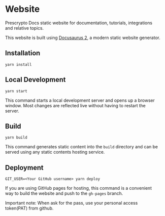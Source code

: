 # Website

Prescrypto Docs static website for documentation, tutorials, integrations and relative topics.

This website is built using [Docusaurus 2](https://docusaurus.io/), a modern static website generator.

## Installation

```console
yarn install
```

## Local Development

```console
yarn start
```

This command starts a local development server and opens up a browser window. Most changes are reflected live without having to restart the server.

## Build

```console
yarn build
```

This command generates static content into the `build` directory and can be served using any static contents hosting service.

## Deployment

```console
GIT_USER=<Your GitHub username> yarn deploy
```

If you are using GitHub pages for hosting, this command is a convenient way to build the website and push to the `gh-pages` branch.

Important note: When ask for the pass, use your personal access token(PAT) from github.
